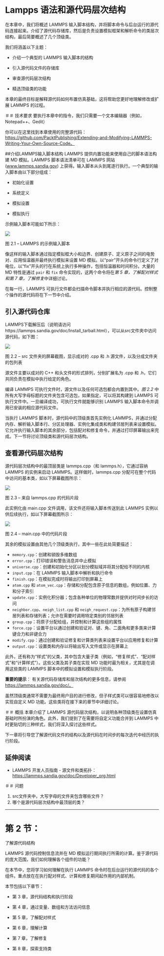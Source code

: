 # Lampps 语法和源代码层次结构

在本章中，我们将概述 LAMMPS 输入脚本结构，并将脚本命令与后台运行的源代码连接起来。介绍了源代码存储库，然后是负责设置模拟框架和解析命令的类层次结构，最后简要概述了几个顶级类。

我们将涵盖以下主题：

- 介绍一个典型的 LAMMPS 输入脚本的结构

- 引入源代码文件的存储库

- 审查源代码层次结构

- 精选顶级类的功能

本章的最终目标是解释源代码如何布置仿真基础，这将帮助您更好地理解修改或扩展 LAMMPS 的过程。

＃＃ 技术要求
要执行本章中的指令，我们只需要一个文本编辑器（例如，Notepad++、Gedit）

你可以在这里找到本章使用的完整源代码：https://github.com/PacktPublishing/Extending-and-Modifying-LAMMPS-Writing-Your-Own-Source-Code。

##介绍LAMMPS输入脚本结构
LAMMPS 提供内置功能来使用自己的脚本语法构建 MD 模拟。LAMMPS 脚本语法清单可在 LAMMPS 网站 (www.lammps.sandia.gov) 上获得。输入脚本从头到尾逐行执行。一个典型的输入脚本由以下部分组成：

- 初始化设置

- 系统定义

- 模拟设置

- 模拟执行

示例输入脚本可能如下所示：

<div 对齐=居中>
<img src=./ch02/fig2_1.jpg>
</div>

图 2.1 – LAMMPS 的示例输入脚本

像这样的输入脚本通过指定模拟框大小和边界、创建原子、定义原子之间的电势对、应用恒温器并最终执行模拟来设置 MD 模拟。以“pair”开头的命令行定义了对电位，以“fix”开头的行在系统上执行多种操作，包括恒温器和时间积分。大量的 MD 特性是通过 `pair` 和 `fix` 命令实现的，这两个命令将在*第 5 章，了解配对样式和第 7 章，了解修复*中详细讨论。

在每一行，LAMMPS 可执行文件都会扫描命令脚本并执行相应的源代码。控制整个操作的源代码将在下一节中介绍。

## 引入源代码仓库
LAMMPS下载解压后（说明请访问https://lammps.sandia.gov/doc/Install_tarball.html），可以从src文件夹中访问源代码，如下图：

<div 对齐=居中>
<img src=./ch02/fig2_2.jpg>
</div>

图 2.2 – src 文件夹的屏幕截图，显示成对的 .cpp 和 .h 源文件，以及分成文件夹的包列表

源文件主要以成对的 C++ 和头文件的形式排列，分别扩展名为 .cpp 和 .h，它们共同负责在模拟中执行给定的角色。

编译 LAMMPS 可执行文件时，源文件以及任何可选包都会内置到其中。*图 2.2* 中所有大写字母标题的文件夹包含可选包，如果指定，可以将其构建到 LAMMPS 可执行文件中。一旦编译成功，可执行文件就能够识别 LAMMPS 输入脚本命令并调用已安装的相应源代码文件。

当执行 LAMMPS 脚本时，源代码中的顶级类首先实例化 LAMMPS，并通过分配内存、解析输入脚本行、分区处理器、实例化集成类和构建邻居列表来设置模拟。它允许执行输入脚本的其余部分，包括配对和修复命令，并通过打印屏幕输出来完成。下一节将讨论顶级类和源代码层次结构。

## 查看源代码层次结构
源代码层次结构中的最顶层类是 lammps.cpp（和 lammps.h），它通过容纳 LAMMPS 的实例来启动 LAMMPS。这样做时，lammps.cpp 分配可在整个代码中访问的基本类，如以下屏幕截图所示：

<div 对齐=居中>
<img src=./ch02/fig2_3.jpg>
</div>

图 2.3 – 来自 lammps.cpp 的代码片段

此实例化由 main.cpp 文件调用，该文件还将输入脚本传送到此 LAMMPS 实例以供后续执行，如以下屏幕截图所示：

<div 对齐=居中>
<img src=./ch02/fig2_4.jpg>
</div>

图 2.4 – main.cpp 中的代码片段

其余的模拟设置由其他几个顶级类执行，其中一些在此处简要描述：

- `memory.cpp`：创建和销毁多维数组
- `error.cpp`：打印错误和警告消息并中止模拟
- `universe.cpp`：创建和初始化分区以划分模拟域并将其分配给不同的内核
- `input.cpp`：在 LAMMPS 输入脚本中解析和执行命令
- `finish.cpp`：在模拟完成时将输出打印到屏幕上
- `atom.cpp` 和 `atom_vec.cpp`：存储和分配包含原子信息的数组，例如位置、力和分子索引
- `update.cpp`：实例化积分器；包含各种单位的物理常数并提供对时间步长的访问
- `neighbor.cpp`、`neigh_list.cpp` 和 `neigh_request.cpp`：为所有原子构建邻居列表和存储列表；允许在需要时调用特定类别的邻居列表
- `group.cpp`：将原子分配给组，并控制和计算这些组的属性
- `force.cpp`：设置平台以通过创建和验证对、键、角、二面角和更多类来计算键合力和非键合力
- `modify.cpp`：通过创建和验证修复和计算类列表来设置平台以应用修复和计算
- `output.cpp`：设置类和内存以将输出写入文件或显示在屏幕上

此外，还有称为“样式”的父类，其中包含大量子类（例如，“修复样式”、“配对样式”和“计算样式”）。这些父类及其子类在实现 MD 功能时最为相关，尤其是在调用这些类的 LAMMPS 脚本中的模拟设置和模拟执行阶段。

**重要的提示**：
有关源代码存储库和层次结构的更多信息，请参阅 https://lammps.sandia.gov/doc/。

虽然顶级类通常不需要为最终用户目的进行修改，但子样式类可以很容易地修改以实现自定义 MD 功能。这些类将在接下来的章节中详细讨论。


＃＃ 概括
本章介绍了 LAMMPS 源代码层次结构，以说明各种顶级类在设置仿真基础时所扮演的角色。此外，我们提到了在需要将自定义功能合并到 LAMMPS 中时更贴切的三种样式，我们将深入探讨这些样式。

下一章将引导您了解源代码文件的结构以及源代码在时间步的每次迭代中经历的执行阶段。

## 延伸阅读
- LAMMPS 开发人员指南 - 源文件和类拓扑：https://lammps.sandia.gov/doc/Developer_org.html

＃＃ 问题
1. src文件夹中，大写字母的文件夹包含哪些文件？
2. 哪个是源代码层次结构中最顶层的类？

------

# 第 2 节：
了解源代码结构

LAMMPS 源代码控制信息流并在 MD 模拟运行期间执行所需的计算。鉴于源代码的庞大范围，我们如何理解各个组件的功能？

在本节中，您将学习如何理解在执行 LAMMPS 命令时在后台运行的源代码的各个组件。重点放在在执行配对样式、计算和修复期间起作用的内部机制。

本节包括以下章节：

- 第 3 章，源代码结构和执行阶段

- 第 4 章，通过变量、数组和方法访问信息

- 第 5 章，了解配对样式

- 第 6 章，理解计算

- 第 7 章，了解修复

- 第 8 章，探索支持类
